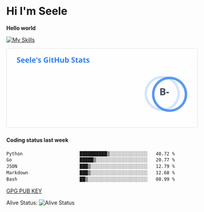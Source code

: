 <h1>Hi I'm Seele</h1>

<b>Hello world</b>

[![My Skills](https://skillicons.dev/icons?i=js,html,css,py,vscode,arduino,cloudflare,docker,git,github,githubactions,heroku,linux,md,mysql,nodejs,nginx,postgres,sqlite,vercel,workers,arch,ubuntu,debian,bash)](https://skillicons.dev)

<img src='/assets/stats.svg' alt="Seele's github stats" >

<h4>Coding status last week </h4>

<!--START_SECTION:waka-->

```txt
Python                     ██████████▒░░░░░░░░░░░░░░   40.72 %
Go                         █████▒░░░░░░░░░░░░░░░░░░░   20.77 %
JSON                       ███▒░░░░░░░░░░░░░░░░░░░░░   12.79 %
Markdown                   ███▒░░░░░░░░░░░░░░░░░░░░░   12.68 %
Bash                       ██▒░░░░░░░░░░░░░░░░░░░░░░   08.99 %
```

<!--END_SECTION:waka-->

[GPG PUB KEY](https://keys.openpgp.org/vks/v1/by-fingerprint/3FCE91BF5B9666B55B67213C4C57B7824A5B6680)

Alive Status: ![Alive Status](https://hc.dvd.moe/b/2/8b44cecc-1f43-4449-9b4b-9c7fd754673c.svg)
